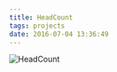 ```yaml
---
title: HeadCount
tags: projects
date: 2016-07-04 13:36:49
---
```


<div class="desktop-image"><img src="/images/headcount.gif" alt="HeadCount"></div>

